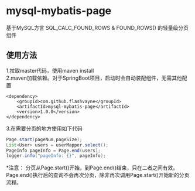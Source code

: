 # mysql-mybatis-page
基于MySQL方言 SQL_CALC_FOUND_ROWS & FOUND_ROWS() 的轻量级分页组件
## 使用方法
1.拉取master代码，使用maven install  
2.maven加载依赖。对于SpringBoot项目，启动时会自动装配组件，无需其他配置
```pom
<dependency>
    <groupId>com.github.flashvayne</groupId>
    <artifactId>mysql-mybatis-page</artifactId>
    <version>1.0.0</version>
</dependency>
```
3.在需要分页的地方使用如下代码
```java
Page.start(pageNum,pageSize);
List<User> users = userMapper.select();
PageInfo pageInfo = Page.end(users);
logger.info("pageInfo: {}", pageInfo);
```
*注意：
分页从Page.start()开始，到Page.end()结束，只在二者之间有效。  
Page.end()执行后的查询不会再次分页，除非再次调用Page.start()开始新的分页流程。
